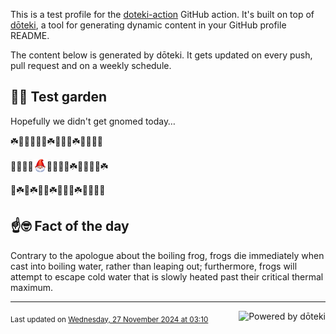 This is a test profile for the [doteki-action](https://github.com/welpo/doteki-action) GitHub action. It's built on top of [dōteki](https://doteki.org), a tool for generating dynamic content in your GitHub profile README.

The content below is generated by dōteki. It gets updated on every push, pull request and on a weekly schedule.

## 👨‍🌾 Test garden

Hopefully we didn't get gnomed today…

<!-- garden start -->
☘️🌿🦋🌱🌻🌿☘️🍄🌷🌹☘️🌸🌻🌳🌷
<!-- garden end --><!-- garden start -->
🌼🐸🐸🌺<sub><img src="https://raw.githubusercontent.com/welpo/doteki-action/main/assets/gnomed.png" width="21" alt="Consider yourself gnomed"></sub>🐛🌸🌲🌿☘️🐇🌿🌺🌿☘️
<!-- garden end --><!-- garden start -->
🌻☘️🦋☘️🥀🐛☘️🐇🌿🌷☘️🌼🌸🌸🍄
<!-- garden end -->

## ☝️🤓 Fact of the day

<!-- did_you_know start -->
Contrary to the apologue about the boiling frog, frogs die immediately when cast into boiling water, rather than leaping out; furthermore, frogs will attempt to escape cold water that is slowly heated past their critical thermal maximum.
<!-- did_you_know end -->

---

<a href="https://doteki.org"><img src="https://img.shields.io/badge/powered_by-d%C5%8Dteki-0?style=flat-square&labelColor=202b2d&color=5E936C" align="right" alt="Powered by dōteki"></a> <div style="text-align: left;"><sub>
<!-- last_updated start -->Last updated on <a href="https://github.com/welpo/doteki-action/actions/workflows/ci.yaml">Wednesday, 27 November 2024 at 03:10<!-- last_updated end --></sub></div>

